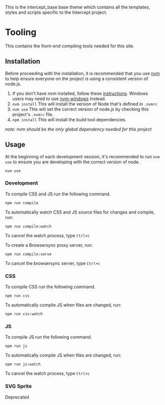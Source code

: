 This is the intercept_base base theme which contains all the templates, styles and scripts specific to the Intercept project.

# Tooling

This contains the front-end compiling tools needed for this site.

## Installation
Before proceeding with the installation, it is recommended that you use [nvm](https://github.com/creationix/nvm) to help ensure everyone on the project is using a consistent version of node.js.

1. If you don't have nvm installed, follow these [instructions](https://github.com/creationix/nvm#install-script). Windows users may need to use [nvm-windows](https://github.com/coreybutler/nvm-windows) instead.
1. `nvm install` This will install the version of Node that's defined in `.nvmrc`
1. `nvm use` This will set the correct version of node.js by checking this project's `.nvmrc` file.
1. `npm install` This will install the build tool dependencies.

*note: nvm should be the only global dependency needed for this project*

## Usage
At the beginning of each development session, it's recommended to run `nvm use` to ensure you are developing with the correct version of node.

```
nvm use
```


### Development
To compile CSS and JS run the following command.

```
npm run compile
```

To automatically watch CSS and JS source files for changes and compile, run:

```
npm run compile:watch
```

To cancel the watch process, type `Ctrl+c`


To create a Browsersync proxy server, run:

```
npm run compile:serve
```

To cancel the browsersync server, type `Ctrl+c`


### CSS
To compile CSS run the following command.

```
npm run css
```

To automatically compile JS when files are changed, run:

```
npm run css:watch
```


### JS
To compile JS run the following command.

```
npm run js
```

To automatically compile JS when files are changed, run:

```
npm run js:watch
```

To cancel the watch process, type `Ctrl+c`


### SVG Sprite
Deprecated
